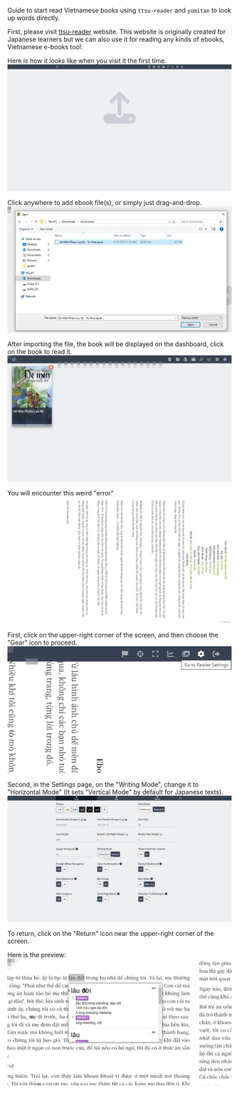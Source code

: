 Guide to start read Vietnamese books using `ttsu-reader` and `yomitan` to look up words directly.

First, please visit [ttsu-reader](https://reader.ttsu.app/) website. This website is originally created for Japanese learners but we can also use it for reading any kinds of ebooks, Vietnamese e-books too!.

Here is how it looks like when you visit it the first time.
![first](./previews/guides/reading/01.webp)

Click anywhere to add ebook file(s), or simply just drag-and-drop.
![import](./previews/guides/reading/02.webp)

After importing the file, the book will be displayed on the dashboard, click on the book to read it.
![import](./previews/guides/reading/03.webp)

You will encounter this weird "error"
![err](./previews/guides/reading/04.webp)


First, click on the upper-right corner of the screen, and then choose the "Gear" icon to proceed.
![step-5](./previews/guides/reading/05.webp)

Second, in the Settings page, on the "Writing Mode", change it to "Horizontal Mode" (It sets "Vertical Mode" by default for Japanese texts).
![step-6](./previews/guides/reading/06.webp)

To return, click on the "Return" icon near the upper-right corner of the screen.

Here is the preview:
![preview](./previews/guides/reading/08.webp)
